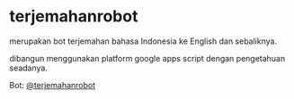 # terjemahanrobot
merupakan bot terjemahan bahasa Indonesia ke English dan sebaliknya.

dibangun menggunakan platform google apps script dengan pengetahuan seadanya.

Bot: [@terjemahanrobot](https://telegram.me/terjemahanrobot)
